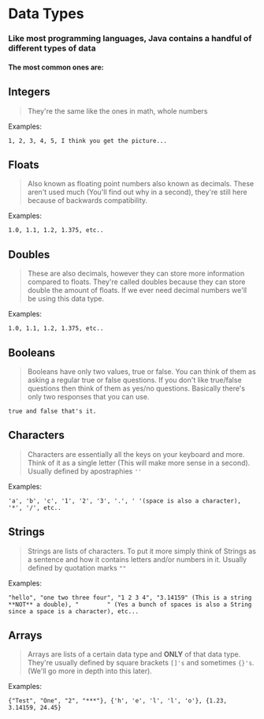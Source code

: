 # Data Types

### Like most programming languages, Java contains a handful of different types of data

#### The most common ones are:

## Integers

> They're the same like the ones in math, whole numbers

Examples:

```1, 2, 3, 4, 5, I think you get the picture...```

## Floats

> Also known as floating point numbers also known as decimals. These aren't used much (You'll find out why in a second), they're still here because of backwards compatibility.

Examples:

```1.0, 1.1, 1.2, 1.375, etc..```

## Doubles

> These are also decimals, however they can store more information compared to floats. They're called doubles because they can store double the amount of floats. If we ever need decimal numbers we'll be using this data type.

Examples:

```1.0, 1.1, 1.2, 1.375, etc..```

## Booleans

> Booleans have only two values, true or false. You can think of them as asking a regular true or false questions. If you don't like true/false questions then think of them as yes/no questions. Basically there's only two responses that you can use.

```true and false that's it.```

## Characters

> Characters are essentially all the keys on your keyboard and more. Think of it as a single letter (This will make more sense in a second). Usually defined by apostraphies ```''```

Examples:

```'a', 'b', 'c', '1', '2', '3', '.', ' '(space is also a character), '*', '/', etc..```

## Strings

> Strings are lists of characters. To put it more simply think of Strings as a sentence and how it contains letters and/or numbers in it. Usually defined by quotation marks ```""```

Examples:

```"hello", "one two three four", "1 2 3 4", "3.14159" (This is a string **NOT** a double), "        " (Yes a bunch of spaces is also a String since a space is a character), etc...```

## Arrays

> Arrays are lists of a certain data type and **ONLY** of that data type. They're usually defined by square brackets ```[]'s``` and sometimes ```{}'s```. (We'll go more in depth into this later).

Examples:

```{"Test", "One", "2", "***"}, {'h', 'e', 'l', 'l', 'o'}, {1.23, 3.14159, 24.45}```